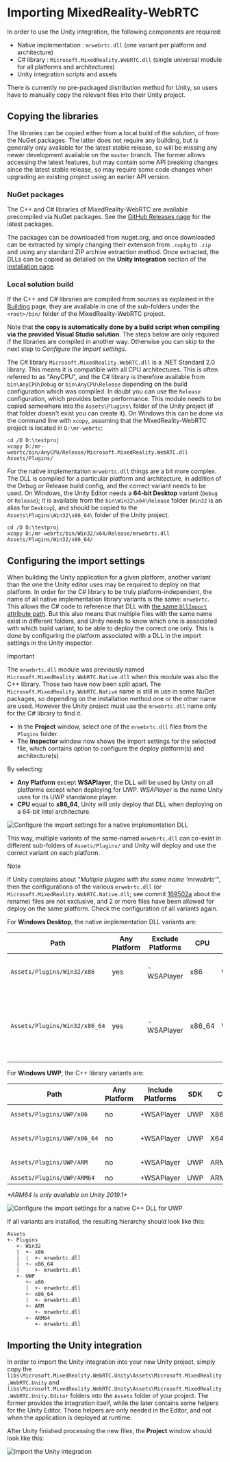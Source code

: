 # Importing MixedReality-WebRTC

In order to use the Unity integration, the following components are required:

- Native implementation : `mrwebrtc.dll` (one variant per platform and architecture)
- C# library : `Microsoft.MixedReality.WebRTC.dll` (single universal module for all platforms and architectures)
- Unity integration scripts and assets

There is currently no pre-packaged distribution method for Unity, so users have to manually copy the relevant files into their Unity project.

## Copying the libraries

The libraries can be copied either from a local build of the solution, of from the NuGet packages. The latter does not require any building, but is generally only available for the latest stable release, so will be missing any newer development available on the `master` branch. The former allows accessing the latest features, but may contain some API breaking changes since the latest stable release, so may require some code changes when upgrading an existing project using an earlier API version.

### NuGet packages

The C++ and C# libraries of MixedReality-WebRTC are available precompiled via NuGet packages. See the [GitHub Releases page](https://github.com/microsoft/MixedReality-WebRTC/releases) for the latest packages.

The packages can be downloaded from nuget.org, and once downloaded can be extracted by simply changing their extension from `.nupkg` to `.zip` and using any standard ZIP archive extraction method. Once extracted, the DLLs can be copied as detailed on the **Unity integration** section of the [installation page](installation.md).

### Local solution build

If the C++ and C# libraries are compiled from sources as explained in the [Building](building.md) page, they are available in one of the sub-folders under the `<root>/bin/` folder of the MixedReality-WebRTC project.

Note that **the copy is automatically done by a build script when compiling via the provided Visual Studio solution**. The steps below are only required if the libraries are compiled in another way. Otherwise you can skip to the next step to _Configure the import settings_.

The C# library `Microsoft.MixedReality.WebRTC.dll` is a .NET Standard 2.0 library. This means it is compatible with all CPU architectures. This is often referred to as "AnyCPU", and the C# library is therefore available from `bin\AnyCPU\Debug` or `bin\AnyCPU\Release` depending on the build configuration which was compiled. In doubt you can use the `Release` configuration, which provides better performance. This module needs to be copied somewhere into the `Assets\Plugins\` folder of the Unity project (if that folder doesn't exist you can create it). On Windows this can be done via the command line with `xcopy`, assuming that the MixedReality-WebRTC project is located in `D:\mr-webrtc`:

```
cd /D D:\testproj
xcopy D:/mr-webrtc/bin/AnyCPU/Release/Microsoft.MixedReality.WebRTC.dll Assets/Plugins/
```

For the native implementation `mrwebrtc.dll` things are a bit more complex. The DLL is compiled for a particular platform and architecture, in addition of the Debug or Release build config, and the correct variant needs to be used. On Windows, the Unity Editor needs a **64-bit Desktop** variant (`Debug` or `Release`); it is available from the `bin\Win32\x64\Release` folder (`Win32` is an alias for `Desktop`), and should be copied to the `Assets\Plugins\Win32\x86_64\` folder of the Unity project.

```
cd /D D:\testproj
xcopy D:/mr-webrtc/bin/Win32/x64/Release/mrwebrtc.dll Assets/Plugins/Win32/x86_64/
```

## Configuring the import settings

When building the Unity application for a given platform, another variant than the one the Unity editor uses may be required to deploy on that platform. In order for the C# library to be truly platform-independent, the name of all native implementation library variants is the same: `mrwebrtc`. This allows the C# code to reference that DLL with [the same `DllImport` attribute path](https://docs.microsoft.com/en-us/dotnet/api/system.runtime.interopservices.dllimportattribute?view=netcore-2.1). But this also means that multiple files with the same name exist in different folders, and Unity needs to know which one is associated with which build variant, to be able to deploy the correct one only. This is done by configuring the platform associated with a DLL in the import settings in the Unity inspector.

> [!IMPORTANT]
> The `mrwebrtc.dll` module was previously named `Microsoft.MixedReality.WebRTC.Native.dll` when this module was also the C++ library. Those two have now been split apart. The `Microsoft.MixedReality.WebRTC.Native` name is still in use in some NuGet packages, so depending on the installation method one or the other name are used. However the Unity project must use the `mrwebrtc.dll` name only for the C# library to find it.

- In the **Project** window, select one of the `mrwebrtc.dll` files from the `Plugins` folder.
- The **Inspector** window now shows the import settings for the selected file, which contains option to configure the deploy platform(s) and architecture(s).

By selecting:

- **Any Platform** except **WSAPlayer**, the DLL will be used by Unity on all platforms except when deploying for UWP. _WSAPlayer_ is the name Unity uses for its UWP standalone player.
- **CPU** equal to **x86_64**, Unity will only deploy that DLL when deploying on a 64-bit Intel architecture.

![Configure the import settings for a native implementation DLL](helloworld-unity-2.png)

This way, multiple variants of the same-named `mrwebrtc.dll` can co-exist in different sub-folders of `Assets/Plugins/` and Unity will deploy and use the correct variant on each platform.

> [!NOTE]
> If Unity complains about "_Multiple plugins with the same name 'mrwebrtc'_", then the configurations of the various `mrwebrtc.dll` (or `Microsoft.MixedReality.WebRTC.Native.dll`; see commit [169502a](https://github.com/microsoft/MixedReality-WebRTC/commit/169502aab851b61c260831892e3eff9deeb876ae) about the rename) files are not exclusive, and 2 or more files have been allowed for deploy on the same platform. Check the configuration of all variants again.

For **Windows Desktop**, the native implementation DLL variants are:

| Path | Any Platform | Exclude Platforms | CPU | OS | Example use |
|---|---|---|---|---|---|
| `Assets/Plugins/Win32/x86` | yes | -WSAPlayer | x86 | Windows | 32-bit Windows Desktop application |
| `Assets/Plugins/Win32/x86_64` | yes | -WSAPlayer | x86_64 | Windows | 64-bit Windows Desktop application, including the Unity Editor on Windows |

For **Windows UWP**, the C++ library variants are:

| Path | Any Platform | Include Platforms | SDK | CPU | Example use |
|---|---|---|---|---|---|
| `Assets/Plugins/UWP/x86` | no | +WSAPlayer | UWP | X86 | Microsoft HoloLens |
| `Assets/Plugins/UWP/x86_64` | no | +WSAPlayer | UWP | X64 | 64-bit UWP Desktop app on Windows |
| `Assets/Plugins/UWP/ARM` | no | +WSAPlayer | UWP | ARM | HoloLens 2 (compatibility) |
| `Assets/Plugins/UWP/ARM64` | no | +WSAPlayer | UWP | ARM64* | HoloLens 2 |

_*ARM64 is only available on Unity 2019.1+_

![Configure the import settings for a native C++ DLL for UWP](helloworld-unity-3.png)

If all variants are installed, the resulting hierarchy should look like this:

```
Assets
+- Plugins
   +- Win32
   |  +- x86
   |  |  +- mrwebrtc.dll
   |  +- x86_64
   |     +- mrwebrtc.dll
   +- UWP
      +- x86
      |  +- mrwebrtc.dll
      +- x86_64
      |  +- mrwebrtc.dll
      +- ARM
         +- mrwebrtc.dll
      +- ARM64
         +- mrwebrtc.dll
```

## Importing the Unity integration

In order to import the Unity integration into your new Unity project, simply copy the `libs\Microsoft.MixedReality.WebRTC.Unity\Assets\Microsoft.MixedReality.WebRTC.Unity` and `libs\Microsoft.MixedReality.WebRTC.Unity\Assets\Microsoft.MixedReality.WebRTC.Unity.Editor` folders into the `Assets` folder of your project. The former provides the integration itself, while the later contains some helpers for the Unity Editor. Those helpers are only needed in the Editor, and not when the application is deployed at runtime.

After Unity finished processing the new files, the **Project** window should look like this:

![Import the Unity integration](helloworld-unity-4.png)
